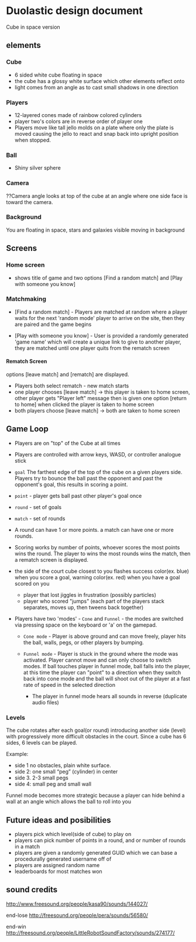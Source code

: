 # Duolastic design document
 Cube in space version

## elements

### Cube
- 6 sided white cube floating in space
- the cube has a glossy white surface which other elements reflect onto
- light comes from an angle as to cast small shadows in one direction

### Players
- 12-layered cones made of rainbow colored cylinders
- player two's colors are in reverse order of player one
- Players move like tall jello molds on a plate where only the plate is moved causing the jello to react and snap back into upright position when stopped.

### Ball
- Shiny silver sphere

### Camera
??Camera angle looks at top of the cube at an angle where one side face is toward the camera.

### Background
You are floating in space, stars and galaxies visible moving in background




## Screens

### Home screen
- shows title of game and two options
[Find a random match] and  [Play with someone you know]

### Matchmaking
- [Find a random match] - Players are matched at random where a player waits for the next 'random mode' player to arrive on the site, then they are paired and the game begins

- [Play with someone you know] - User is provided a randomly generated 'game name' which will create a unique link to give to another player, they are matched until one player quits from the rematch screen

#### Rematch Screen
options  [leave match] and [rematch] are displayed.
- Players both select rematch - new match starts
- one player chooses [leave match] -> this player is taken to home screen, other player gets "Player left" message then is given one option [return to home] when clicked the player is taken to home screen
- both players choose [leave match] -> both are taken to home screen




## Game Loop

- Players are on "top" of the Cube at all times

- Players are controlled with arrow keys, WASD, or controller analogue stick


- `goal` The farthest edge of the top of the cube on a given players side. Players try to bounce the ball past the opponent and past the opponent's goal, this results in scoring a point.

- `point` - player gets ball past other player's goal once
- `round` - set of goals
- `match` - set of rounds


- A round can have 1 or more points. a match can have one or more rounds.

- Scoring works by number of points, whoever scores the most points wins the round.
 The player to wins the most rounds wins the match, then a rematch screen is displayed.

- the side of the court cube closest to you flashes success color(ex. blue) when you score a goal, warning color(ex. red) when you have a goal scored on you
  - player that lost jiggles in frustration (possibly particles)
  - player who scored "jumps" (each part of the players stack separates, moves up, then tweens back together)

- Players have two 'modes' - `Cone` and `Funnel` - the modes are switched via pressing space on the keyboard or 'a' on the gamepad.

  - `Cone mode` - Player is above ground and can move freely, player hits the ball, walls, pegs, or other players by bumping.

  - `Funnel mode` - Player is stuck in the ground where the mode was activated. Player cannot move and can only choose to switch modes. If ball touches player in funnel mode, ball falls into the player, at this time the player can "point" to a direction when they switch back into cone mode and the ball will shoot out of the player at a fast rate of speed in the selected direction
    - The player in funnel mode hears all sounds in reverse (duplicate audio files)


### Levels
The cube rotates after each goal(or round) introducing another side (level) with progressively more difficult obstacles in the court.
Since a cube has 6 sides, 6 levels can be played.

Example:
- side 1 no obstacles, plain white surface.
- side 2: one small “peg” (cylinder) in center
- side 3. 2-3 small pegs
- side 4: small peg and small wall

Funnel mode becomes more strategic because a player can hide behind a wall at an angle which allows the ball to roll into you



## Future ideas and posibilities


- players pick which level(side of cube) to play on
- players can pick number of points in a round, and or number of rounds in a match
- players are given a randomly generated GUID which we can base a procedurally generated username off of
- players are assigned random name
- leaderboards for most matches won




## sound credits

http://www.freesound.org/people/kasa90/sounds/144027/

end-lose
http://freesound.org/people/pera/sounds/56580/

end-win
http://freesound.org/people/LittleRobotSoundFactory/sounds/274177/
